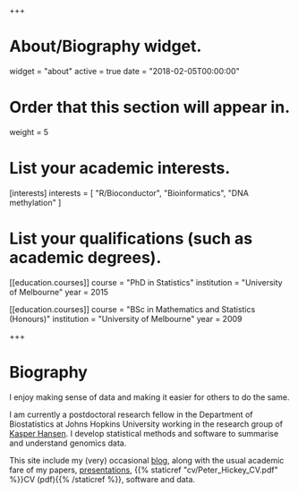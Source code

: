 +++
# About/Biography widget.
widget = "about"
active = true
date = "2018-02-05T00:00:00"

# Order that this section will appear in.
weight = 5

# List your academic interests.
[interests]
  interests = [
    "R/Bioconductor",
    "Bioinformatics",
    "DNA methylation"
  ]

# List your qualifications (such as academic degrees).
[[education.courses]]
  course = "PhD in Statistics"
  institution = "University of Melbourne"
  year = 2015

[[education.courses]]
  course = "BSc in Mathematics and Statistics (Honours)"
  institution = "University of Melbourne"
  year = 2009
 
+++

# Biography

I enjoy making sense of data and making it easier for others to do the same.

I am currently a postdoctoral research fellow in the Department of 
Biostatistics at Johns Hopkins University working in the research group of 
[Kasper Hansen](https://www.hansenlab.org/). I develop statistical methods and 
software to summarise and understand genomics data.

This site include my (very) occasional 
[blog](/post), along with the usual academic fare of my papers, 
[presentations](/talk), 
{{% staticref "cv/Peter_Hickey_CV.pdf" %}}CV (pdf){{% /staticref %}}, software 
and data.
